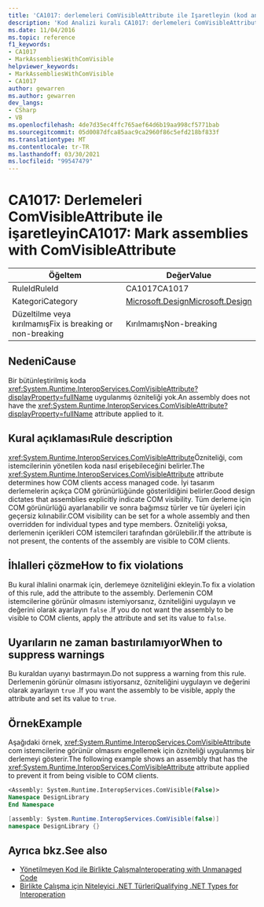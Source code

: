 ```yaml
---
title: 'CA1017: derlemeleri ComVisibleAttribute ile Işaretleyin (kod analizi)'
description: 'Kod Analizi kuralı CA1017: derlemeleri ComVisibleAttribute ile Işaretleme hakkında bilgi edinin'
ms.date: 11/04/2016
ms.topic: reference
f1_keywords:
- CA1017
- MarkAssembliesWithComVisible
helpviewer_keywords:
- MarkAssembliesWithComVisible
- CA1017
author: gewarren
ms.author: gewarren
dev_langs:
- CSharp
- VB
ms.openlocfilehash: 4de7d35ec4ffc765aef64d6b19aa998cf5771bab
ms.sourcegitcommit: 05d0087dfca85aac9ca2960f86c5efd218bf833f
ms.translationtype: MT
ms.contentlocale: tr-TR
ms.lasthandoff: 03/30/2021
ms.locfileid: "99547479"
---
```

# <a name="ca1017-mark-assemblies-with-comvisibleattribute"></a><span data-ttu-id="456a6-103">CA1017: Derlemeleri ComVisibleAttribute ile işaretleyin</span><span class="sxs-lookup"><span data-stu-id="456a6-103">CA1017: Mark assemblies with ComVisibleAttribute</span></span>

| <span data-ttu-id="456a6-104">Öğe</span><span class="sxs-lookup"><span data-stu-id="456a6-104">Item</span></span>                                     | <span data-ttu-id="456a6-105">Değer</span><span class="sxs-lookup"><span data-stu-id="456a6-105">Value</span></span>            |
|------------------------------------------|------------------|
| <span data-ttu-id="456a6-106">RuleId</span><span class="sxs-lookup"><span data-stu-id="456a6-106">RuleId</span></span>                                   | <span data-ttu-id="456a6-107">CA1017</span><span class="sxs-lookup"><span data-stu-id="456a6-107">CA1017</span></span>           |
| <span data-ttu-id="456a6-108">Kategori</span><span class="sxs-lookup"><span data-stu-id="456a6-108">Category</span></span>                                 | [<span data-ttu-id="456a6-109">Microsoft.Design</span><span class="sxs-lookup"><span data-stu-id="456a6-109">Microsoft.Design</span></span>](design-warnings.md) |
| <span data-ttu-id="456a6-110">Düzeltilme veya kırılmamış</span><span class="sxs-lookup"><span data-stu-id="456a6-110">Fix is breaking or non-breaking</span></span> | <span data-ttu-id="456a6-111">Kırılmamış</span><span class="sxs-lookup"><span data-stu-id="456a6-111">Non-breaking</span></span>     |

## <a name="cause"></a><span data-ttu-id="456a6-112">Nedeni</span><span class="sxs-lookup"><span data-stu-id="456a6-112">Cause</span></span>

<span data-ttu-id="456a6-113">Bir bütünleştirilmiş koda <xref:System.Runtime.InteropServices.ComVisibleAttribute?displayProperty=fullName> uygulanmış özniteliği yok.</span><span class="sxs-lookup"><span data-stu-id="456a6-113">An assembly does not have the <xref:System.Runtime.InteropServices.ComVisibleAttribute?displayProperty=fullName> attribute applied to it.</span></span>

## <a name="rule-description"></a><span data-ttu-id="456a6-114">Kural açıklaması</span><span class="sxs-lookup"><span data-stu-id="456a6-114">Rule description</span></span>

<span data-ttu-id="456a6-115"><xref:System.Runtime.InteropServices.ComVisibleAttribute>Özniteliği, com istemcilerinin yönetilen koda nasıl erişebileceğini belirler.</span><span class="sxs-lookup"><span data-stu-id="456a6-115">The <xref:System.Runtime.InteropServices.ComVisibleAttribute> attribute determines how COM clients access managed code.</span></span> <span data-ttu-id="456a6-116">İyi tasarım derlemelerin açıkça COM görünürlüğünde gösterildiğini belirler.</span><span class="sxs-lookup"><span data-stu-id="456a6-116">Good design dictates that assemblies explicitly indicate COM visibility.</span></span> <span data-ttu-id="456a6-117">Tüm derleme için COM görünürlüğü ayarlanabilir ve sonra bağımsız türler ve tür üyeleri için geçersiz kılınabilir.</span><span class="sxs-lookup"><span data-stu-id="456a6-117">COM visibility can be set for a whole assembly and then overridden for individual types and type members.</span></span> <span data-ttu-id="456a6-118">Özniteliği yoksa, derlemenin içerikleri COM istemcileri tarafından görülebilir.</span><span class="sxs-lookup"><span data-stu-id="456a6-118">If the attribute is not present, the contents of the assembly are visible to COM clients.</span></span>

## <a name="how-to-fix-violations"></a><span data-ttu-id="456a6-119">İhlalleri çözme</span><span class="sxs-lookup"><span data-stu-id="456a6-119">How to fix violations</span></span>

<span data-ttu-id="456a6-120">Bu kural ihlalini onarmak için, derlemeye özniteliğini ekleyin.</span><span class="sxs-lookup"><span data-stu-id="456a6-120">To fix a violation of this rule, add the attribute to the assembly.</span></span> <span data-ttu-id="456a6-121">Derlemenin COM istemcilerine görünür olmasını istemiyorsanız, özniteliğini uygulayın ve değerini olarak ayarlayın `false` .</span><span class="sxs-lookup"><span data-stu-id="456a6-121">If you do not want the assembly to be visible to COM clients, apply the attribute and set its value to `false`.</span></span>

## <a name="when-to-suppress-warnings"></a><span data-ttu-id="456a6-122">Uyarıların ne zaman bastırılamıyor</span><span class="sxs-lookup"><span data-stu-id="456a6-122">When to suppress warnings</span></span>

<span data-ttu-id="456a6-123">Bu kuraldan uyarıyı bastırmayın.</span><span class="sxs-lookup"><span data-stu-id="456a6-123">Do not suppress a warning from this rule.</span></span> <span data-ttu-id="456a6-124">Derlemenin görünür olmasını istiyorsanız, özniteliğini uygulayın ve değerini olarak ayarlayın `true` .</span><span class="sxs-lookup"><span data-stu-id="456a6-124">If you want the assembly to be visible, apply the attribute and set its value to `true`.</span></span>

## <a name="example"></a><span data-ttu-id="456a6-125">Örnek</span><span class="sxs-lookup"><span data-stu-id="456a6-125">Example</span></span>

<span data-ttu-id="456a6-126">Aşağıdaki örnek, <xref:System.Runtime.InteropServices.ComVisibleAttribute> com istemcilerine görünür olmasını engellemek için özniteliği uygulanmış bir derlemeyi gösterir.</span><span class="sxs-lookup"><span data-stu-id="456a6-126">The following example shows an assembly that has the <xref:System.Runtime.InteropServices.ComVisibleAttribute> attribute applied to prevent it from being visible to COM clients.</span></span>

```vb
<Assembly: System.Runtime.InteropServices.ComVisible(False)>
Namespace DesignLibrary
End Namespace
```

```csharp
[assembly: System.Runtime.InteropServices.ComVisible(false)]
namespace DesignLibrary {}
```

## <a name="see-also"></a><span data-ttu-id="456a6-127">Ayrıca bkz.</span><span class="sxs-lookup"><span data-stu-id="456a6-127">See also</span></span>

- [<span data-ttu-id="456a6-128">Yönetilmeyen Kod ile Birlikte Çalışma</span><span class="sxs-lookup"><span data-stu-id="456a6-128">Interoperating with Unmanaged Code</span></span>](../../../framework/interop/index.md)
- [<span data-ttu-id="456a6-129">Birlikte Çalışma için Niteleyici .NET Türleri</span><span class="sxs-lookup"><span data-stu-id="456a6-129">Qualifying .NET Types for Interoperation</span></span>](../../../standard/native-interop/qualify-net-types-for-interoperation.md)

